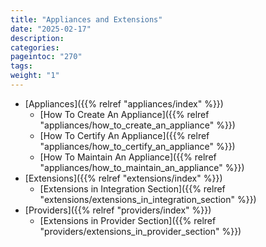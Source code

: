 ```yaml
---
title: "Appliances and Extensions"
date: "2025-02-17"
description:
categories:
pageintoc: "270"
tags:
weight: "1"
---
```


<a id="appliances-and-extensions"></a>

<!--# Appliances And Extensions -->

* [Appliances]({{% relref "appliances/index" %}})
  * [How To Create An Appliance]({{% relref "appliances/how_to_create_an_appliance" %}})
  * [How To Certify An Appliance]({{% relref "appliances/how_to_certify_an_appliance" %}})
  * [How To Maintain An Appliance]({{% relref "appliances/how_to_maintain_an_appliance" %}})
* [Extensions]({{% relref "extensions/index" %}})
  * [Extensions in Integration Section]({{% relref "extensions/extensions_in_integration_section" %}})
* [Providers]({{% relref "providers/index" %}})
  * [Extensions in Provider Section]({{% relref "providers/extensions_in_provider_section" %}})
